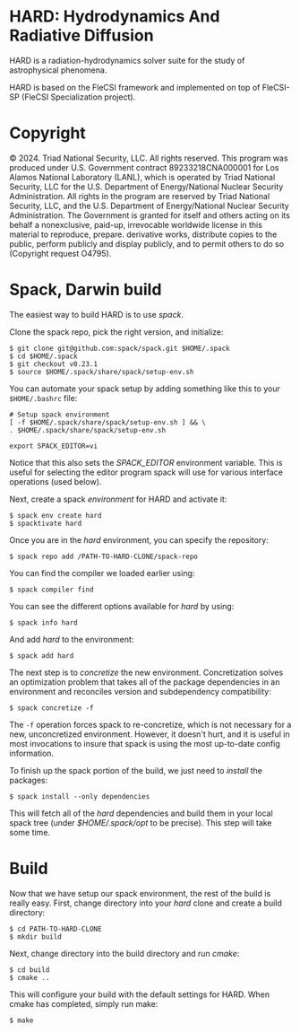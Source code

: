 # HARD: Hydrodynamics And Radiative Diffusion

HARD is a radiation-hydrodynamics solver suite for the study of astrophysical phenomena.

HARD is based on the FleCSI framework and implemented on top of FleCSI-SP (FleCSI Specialization project).

# Copyright
© 2024. Triad National Security, LLC. All rights reserved.
This program was produced under U.S. Government contract 89233218CNA000001 for Los Alamos National Laboratory (LANL), which is operated by Triad National Security, LLC for the U.S. Department of Energy/National Nuclear Security Administration. All rights in the program are reserved by Triad National Security, LLC, and the U.S. Department of Energy/National Nuclear Security Administration. The Government is granted for itself and others acting on its behalf a nonexclusive, paid-up, irrevocable worldwide license in this material to reproduce, prepare. derivative works, distribute copies to the public, perform publicly and display publicly, and to permit others to do so (Copyright request O4795).

# Spack, Darwin build

The easiest way to build HARD is to use *spack*.

Clone the spack repo, pick the right version, and initialize:
```
$ git clone git@github.com:spack/spack.git $HOME/.spack
$ cd $HOME/.spack
$ git checkout v0.23.1
$ source $HOME/.spack/share/spack/setup-env.sh
```

You can automate your spack setup by adding something like this to your
`$HOME/.bashrc` file:
```
# Setup spack environment
[ -f $HOME/.spack/share/spack/setup-env.sh ] && \
. $HOME/.spack/share/spack/setup-env.sh

export SPACK_EDITOR=vi
```
Notice that this also sets the *SPACK_EDITOR* environment variable. This
is useful for selecting the editor program spack will use for various
interface operations (used below).

Next, create a spack *environment* for HARD and activate it:
```
$ spack env create hard
$ spacktivate hard
```
Once you are in the *hard* environment, you can specify the repository:
```
$ spack repo add /PATH-TO-HARD-CLONE/spack-repo
```
You can find the compiler we loaded earlier using:
```
$ spack compiler find
```

You can see the different options available for *hard* by using:
```
$ spack info hard
```
And add *hard* to the environment:
```
$ spack add hard
```
The next step is to *concretize* the
new environment. Concretization solves an optimization problem that
takes all of the package dependencies in an environment and reconciles
version and subdependency compatibility:
```
$ spack concretize -f
```
The `-f` operation forces spack to re-concretize, which is not necessary
for a new, unconcretized environment. However, it doesn't hurt, and it
is useful in most invocations to insure that spack is using the most
up-to-date config information.

To finish up the spack portion of the build, we just need to *install*
the packages:
```
$ spack install --only dependencies
```
This will fetch all of the *hard* dependencies and build them in your
local spack tree (under *$HOME/.spack/opt* to be precise). This step
will take some time.

# Build

Now that we have setup our spack environment, the rest of the build is
really easy. First, change directory into your *hard* clone and create
a build directory:
```
$ cd PATH-TO-HARD-CLONE
$ mkdir build
```
Next, change directory into the build directory and run *cmake*:
```
$ cd build
$ cmake ..
```
This will configure your build with the default settings for HARD.
When cmake has completed, simply run make:
```
$ make
```

<!-- vim: set tabstop=2 shiftwidth=2 expandtab fo=cqt tw=72 : -->
